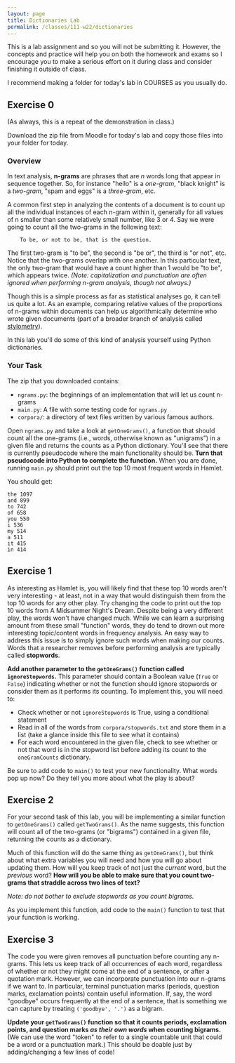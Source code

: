 ```yaml
---
layout: page
title: Dictionaries Lab
permalink: /classes/111-w22/dictionaries
---
```


This is a lab assignment and so you will not be submitting it.
However, the concepts and practice will help you on both the homework and exams so I encourage you to make a serious effort on it during class and consider finishing it outside of class.

I recommend making a folder for today's lab in COURSES as you usually do.

## Exercise 0
(As always, this is a repeat of the demonstration in class.)

Download the zip file from Moodle for today's lab and copy those files into your folder for today.

### Overview
In text analysis, **n-grams** are phrases that are *n* words long that appear in sequence together. 
So, for instance "hello" is a *one-gram*, "black knight" is a *two-gram*, "spam and eggs" is a *three-gram*, etc.

A common first step in analyzing the contents of a document is to count up all the individual instances of each n-gram within it, generally for all values of n smaller than some relatively small number, like 3 or 4. 
Say we were going to count all the two-grams in the following text:
```
    To be, or not to be, that is the question.
```

The first two-gram is "to be", the second is "be or", the third is "or not", etc. 
Notice that the two-grams overlap with one another. 
In this particular text, the only two-gram that would have a count higher than 1 would be "to be", which appears twice. 
*(Note: capitalization and punctuation are often ignored when performing n-gram analysis, though not always.)*

Though this is a simple process as far as statistical analyses go, it can tell us quite a lot. As an example, comparing relative values of the proportions of n-grams within documents can help us algorithmically determine who wrote given documents (part of a broader branch of analysis called [stylometry](https://en.wikipedia.org/wiki/Stylometry)).

In this lab you'll do some of this kind of analysis yourself using Python dictionaries.

### Your Task
The zip that you downloaded contains:

* `ngrams.py`: the beginnings of an implementation that will let us count n-grams
* `main.py`: A file with some testing code for `ngrams.py`
* `corpora/`: a directory of text files written by various famous authors.

Open `ngrams.py` and take a look at `getOneGrams()`, a function that should count all the one-grams (i.e., words, otherwise known as "unigrams") in a given file and returns the counts as a Python dictionary.
You'll see that there is currently pseudocode where the main functionality should be.
**Turn that pseudocode into Python to complete the function.**
When you are done, running `main.py` should print out the top 10 most frequent words in Hamlet. 

You should get:
```
the 1097
and 899
to 742
of 658
you 550
i 536
my 514
a 511
it 415
in 414
```

## Exercise 1
As interesting as Hamlet is, you will likely find that these top 10 words aren't very interesting - at least, not in a way that would distinguish them from the top 10 words for any other play. 
Try changing the code to print out the top 10 words from A Midsummer Night's Dream. 
Despite being a very different play, the words won't have changed much. 
While we can learn a surprising amount from these small "function" words, they do tend to drown out more interesting topic/content words in frequency analysis.
An easy way to address this issue is to simply ignore such words when making our counts. Words that a researcher removes before performing analysis are typically called **stopwords**.

**Add another parameter to the `getOneGrams()` function called `ignoreStopwords`.**
This parameter should contain a Boolean value (`True` or `False`) indicating whether or not the function should ignore stopwords or consider them as it performs its counting. To implement this, you will need to:

* Check whether or not `ignoreStopwords` is True, using a conditional statement
* Read in all of the words from `corpora/stopwords.txt` and store them in a list (take a glance inside this file to see what it contains)
* For each word encountered in the given file, check to see whether or not that word is in the stopword list before adding its count to the `oneGramCounts` dictionary.

Be sure to add code to `main()` to test your new functionality. What words pop up now? Do they tell you more about what the play is about?

## Exercise 2
For your second task of this lab, you will be implementing a similar function to `getOneGrams()` called `getTwoGrams()`. 
As the name suggests, this function will count all of the two-grams (or "bigrams") contained in a given file, returning the counts as a dictionary.

Much of this function will do the same thing as `getOneGrams()`, but think about what extra variables you will need and how you will go about updating them. 
How will you keep track of not just the *current* word, but the *previous* word? 
**How will you be able to make sure that you count two-grams that straddle across two lines of text?**

*Note: do not bother to exclude stopwords as you count bigrams.*

As you implement this function, add code to the `main()` function to test that your function is working.

## Exercise 3
The code you were given removes all punctuation before counting any n-grams. This lets us keep track of all occurrences of each word, regardless of whether or not they might come at the end of a sentence, or after a quotation mark. However, we can incorporate punctuation into our n-grams if we want to. In particular, terminal punctuation marks (periods, question marks, exclamation points) contain useful information. If, say, the word "goodbye" occurs frequently at the end of a sentence, that is something we can capture by treating `('goodbye', '.')` as a bigram.

**Update your `getTwoGrams()` function so that it counts periods, exclamation points, and question marks *as their own words* when counting bigrams.** 
(We can use the word "token" to refer to a single countable unit that could be a word or a punctuation mark.) 
This should be doable just by adding/changing a few lines of code!